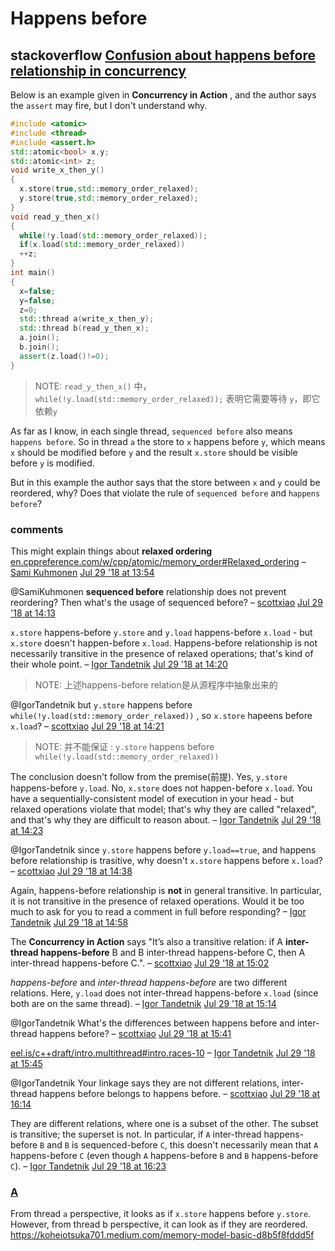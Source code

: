 # Happens before 

## stackoverflow [Confusion about happens before relationship in concurrency](https://stackoverflow.com/questions/51580966/confusion-about-happens-before-relationship-in-concurrency)

Below is an example given in **Concurrency in Action** , and the author says the `assert` may fire, but I don't understand why.

```cpp
#include <atomic>
#include <thread>
#include <assert.h>
std::atomic<bool> x,y;
std::atomic<int> z;
void write_x_then_y()
{
  x.store(true,std::memory_order_relaxed);
  y.store(true,std::memory_order_relaxed);
}
void read_y_then_x()
{
  while(!y.load(std::memory_order_relaxed));
  if(x.load(std::memory_order_relaxed))
  ++z;
}
int main()
{
  x=false;
  y=false;
  z=0;
  std::thread a(write_x_then_y);
  std::thread b(read_y_then_x);
  a.join();
  b.join();
  assert(z.load()!=0);
}
```

> NOTE:  `read_y_then_x()` 中，`while(!y.load(std::memory_order_relaxed));` 表明它需要等待 `y`，即它依赖`y`

As far as I know, in each single thread, `sequenced before` also means `happens before`. So in thread `a` the store to `x` happens before `y`, which means `x` should be modified before `y` and the result `x.store` should be visible before `y` is modified.

But in this example the author says that the store between `x` and `y` could be reordered, why? Does that violate the rule of `sequenced before` and `happens before`?

### comments

This might explain things about **relaxed ordering** [en.cppreference.com/w/cpp/atomic/memory_order#Relaxed_ordering](https://en.cppreference.com/w/cpp/atomic/memory_order#Relaxed_ordering) – [Sami Kuhmonen](https://stackoverflow.com/users/1806780/sami-kuhmonen) [Jul 29 '18 at 13:54](https://stackoverflow.com/questions/51580966/confusion-about-happens-before-relationship-in-concurrency#comment90127305_51580966)

@SamiKuhmonen **sequenced before** relationship does not prevent reordering? Then what's the usage of sequenced before? – [scottxiao](https://stackoverflow.com/users/9133378/scottxiao) [Jul 29 '18 at 14:13](https://stackoverflow.com/questions/51580966/confusion-about-happens-before-relationship-in-concurrency#comment90127596_51580966)

`x.store` happens-before `y.store` and `y.load` happens-before `x.load` - but `x.store` doesn't happen-before `x.load`. Happens-before relationship is not necessarily transitive in the presence of relaxed operations; that's kind of their whole point. – [Igor Tandetnik](https://stackoverflow.com/users/1670129/igor-tandetnik) [Jul 29 '18 at 14:20](https://stackoverflow.com/questions/51580966/confusion-about-happens-before-relationship-in-concurrency#comment90127697_51580966)

> NOTE: 上述happens-before relation是从源程序中抽象出来的

@IgorTandetnik but `y.store` happens before `while(!y.load(std::memory_order_relaxed))` , so `x.store` hapeens before `x.load`? – [scottxiao](https://stackoverflow.com/users/9133378/scottxiao) [Jul 29 '18 at 14:21](https://stackoverflow.com/questions/51580966/confusion-about-happens-before-relationship-in-concurrency#comment90127709_51580966)

> NOTE: 并不能保证 : `y.store` happens before `while(!y.load(std::memory_order_relaxed))` 

The conclusion doesn't follow from the premise(前提). Yes, `y.store` happens-before `y.load`. No, `x.store` does not happen-before `x.load`. You have a sequentially-consistent model of execution in your head - but relaxed operations violate that model; that's why they are called "relaxed", and that's why they are difficult to reason about. – [Igor Tandetnik](https://stackoverflow.com/users/1670129/igor-tandetnik) [Jul 29 '18 at 14:23](https://stackoverflow.com/questions/51580966/confusion-about-happens-before-relationship-in-concurrency#comment90127735_51580966) 

@IgorTandetnik since `y.store` happens before `y.load==true`, and happens before relationship is trasitive, why doesn't `x.store` happens before `x.load`? – [scottxiao](https://stackoverflow.com/users/9133378/scottxiao) [Jul 29 '18 at 14:38](https://stackoverflow.com/questions/51580966/confusion-about-happens-before-relationship-in-concurrency#comment90127998_51580966)

Again, happens-before relationship is **not** in general transitive. In particular, it is not transitive in the presence of relaxed operations. Would it be too much to ask for you to read a comment in full before responding? – [Igor Tandetnik](https://stackoverflow.com/users/1670129/igor-tandetnik) [Jul 29 '18 at 14:58](https://stackoverflow.com/questions/51580966/confusion-about-happens-before-relationship-in-concurrency#comment90128326_51580966) 

The **Concurrency in Action** says "It’s also a transitive relation: if A **inter-thread happens-before** B and B inter-thread happens-before C, then A inter-thread happens-before C.". – [scottxiao](https://stackoverflow.com/users/9133378/scottxiao) [Jul 29 '18 at 15:02](https://stackoverflow.com/questions/51580966/confusion-about-happens-before-relationship-in-concurrency#comment90128383_51580966) 

*happens-before* and *inter-thread happens-before* are two different relations. Here, `y.load` does not inter-thread happens-before `x.load` (since both are on the same thread). – [Igor Tandetnik](https://stackoverflow.com/users/1670129/igor-tandetnik) [Jul 29 '18 at 15:14](https://stackoverflow.com/questions/51580966/confusion-about-happens-before-relationship-in-concurrency#comment90128578_51580966) 

@IgorTandetnik What's the differences between happens before and inter-thread happens before? – [scottxiao](https://stackoverflow.com/users/9133378/scottxiao) [Jul 29 '18 at 15:41](https://stackoverflow.com/questions/51580966/confusion-about-happens-before-relationship-in-concurrency#comment90129053_51580966)

[eel.is/c++draft/intro.multithread#intro.races-10](http://eel.is/c++draft/intro.multithread#intro.races-10) – [Igor Tandetnik](https://stackoverflow.com/users/1670129/igor-tandetnik) [Jul 29 '18 at 15:45](https://stackoverflow.com/questions/51580966/confusion-about-happens-before-relationship-in-concurrency#comment90129122_51580966)

@IgorTandetnik Your linkage says they are not different relations, inter-thread happens before belongs to happens before. – [scottxiao](https://stackoverflow.com/users/9133378/scottxiao) [Jul 29 '18 at 16:14](https://stackoverflow.com/questions/51580966/confusion-about-happens-before-relationship-in-concurrency#comment90129628_51580966)

They are different relations, where one is a subset of the other. The subset is transitive; the superset is not. In particular, if `A` inter-thread happens-before `B` and `B` is sequenced-before `C`, this doesn't necessarily mean that `A` happens-before `C` (even though `A` happens-before `B` and `B` happens-before `C`). – [Igor Tandetnik](https://stackoverflow.com/users/1670129/igor-tandetnik) [Jul 29 '18 at 16:23](https://stackoverflow.com/questions/51580966/confusion-about-happens-before-relationship-in-concurrency#comment90129770_51580966)

### [A](https://stackoverflow.com/a/65337588)

From thread `a` perspective, it looks as if `x.store` happens before `y.store`. However, from thread b perspective, it can look as if they are reordered. https://koheiotsuka701.medium.com/memory-model-basic-d8b5f8fddd5f